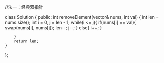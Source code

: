 //法一：经典双指针

class Solution {
public:
    int removeElement(vector<int>& nums, int val) {
        int len = nums.size();
        int i = 0, j = len - 1;
        while(i <= j){
            if(nums[i] == val){
                swap(nums[i], nums[j]);
                len--;
                j--;
            }
            else{
                i++;
            }
            
        }
        return len;
    }
};